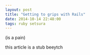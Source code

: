 ```yaml
---
layout: post
title: "Getting to grips with Rails"
date: 2014-10-14 22:48:00
tags: ruby setsura
---
```


(is a pain)

this article is a stub beeytch
